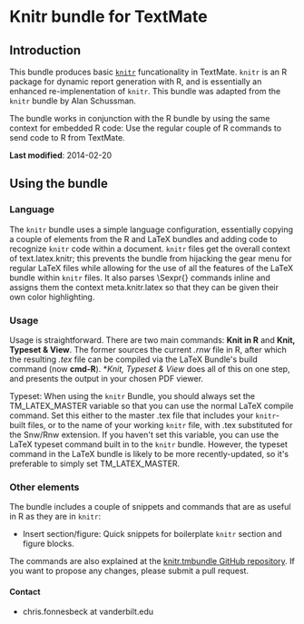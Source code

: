 # Knitr bundle for TextMate

## Introduction

This bundle produces basic [`knitr`](http://yihui.name/knitr/) funcationality in TextMate. `knitr` is an R package for dynamic report generation with R, and is essentially an enhanced re-implenentation of `knitr`. This bundle was adapted from the `knitr` bundle by Alan Schussman.

The bundle works in conjunction with the R bundle by using the same context for embedded R code: Use the regular couple of R commands to send code to R from TextMate.

**Last modified**: 2014-02-20

## Using the bundle

### Language

The `knitr` bundle uses a simple language configuration, essentially copying a couple of elements from the R and LaTeX bundles and adding code to recognize `knitr` code within a document. `knitr` files get the overall context of text.latex.knitr; this prevents the bundle from hijacking the gear menu for regular LaTeX files while allowing for the use of all the features of the LaTeX bundle within `knitr` files. It also parses \Sexpr{} commands inline and assigns them the context meta.knitr.latex so that they can be given their own color highlighting.


### Usage

Usage is straightforward. There are two main commands: **Knit in R** and **Knit, Typeset & View**. The former sources the current *.rnw* file in R, after which the resulting *.tex* file can be compiled via the LaTeX Bundle's build command (now **cmd-R**). **Knit, Typeset & View* does all of this on one step, and presents the output in your chosen PDF viewer.

Typeset: When using the `knitr` Bundle, you should always set the TM_LATEX_MASTER variable so that you can use the normal LaTeX compile command. Set this either to the master .tex file that includes your `knitr`-built files, or to the name of your working `knitr` file, with .tex substituted for the Snw/Rnw extension. If you haven't set this variable, you can use the LaTeX typeset command built in to the `knitr` bundle. However, the typeset command in the LaTeX bundle is likely to be more recently-updated, so it's preferable to simply set TM_LATEX_MASTER.


### Other elements

The bundle includes a couple of snippets and commands that are as useful in R as they are in `knitr`:

* Insert section/figure: Quick snippets for boilerplate `knitr` section and figure blocks.

The commands are also explained at the [knitr.tmbundle GitHub repository](https://github.com/fonnesbeck/knitr.tmbundle). If you want to propose any changes, please submit a pull request.


#### Contact

* chris.fonnesbeck at vanderbilt.edu

